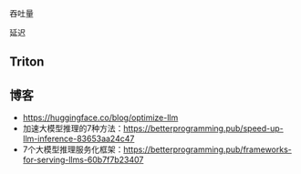



吞吐量  


延迟






## Triton





## 博客

- https://huggingface.co/blog/optimize-llm
- 加速大模型推理的7种方法：https://betterprogramming.pub/speed-up-llm-inference-83653aa24c47
- 7个大模型推理服务化框架：https://betterprogramming.pub/frameworks-for-serving-llms-60b7f7b23407







